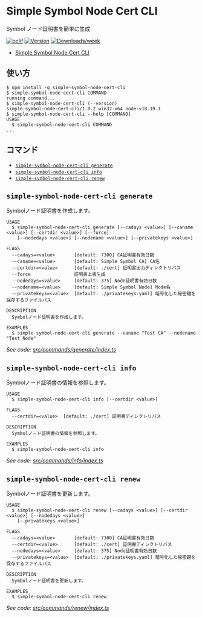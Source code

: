 # Simple Symbol Node Cert CLI

Symbol ノード証明書を簡単に生成

[![oclif](https://img.shields.io/badge/cli-oclif-brightgreen.svg)](https://oclif.io)
[![Version](https://img.shields.io/npm/v/simple-symbol-node-cert-cli.svg)](https://npmjs.org/package/simple-symbol-node-cert-cli)
[![Downloads/week](https://img.shields.io/npm/dw/simple-symbol-node-cert-cli.svg)](https://npmjs.org/package/simple-symbol-node-cert-cli)

<!-- toc -->
* [Simple Symbol Node Cert CLI](#simple-symbol-node-cert-cli)
<!-- tocstop -->

## 使い方

<!-- usage -->
```sh-session
$ npm install -g simple-symbol-node-cert-cli
$ simple-symbol-node-cert-cli COMMAND
running command...
$ simple-symbol-node-cert-cli (--version)
simple-symbol-node-cert-cli/1.0.2 win32-x64 node-v18.19.1
$ simple-symbol-node-cert-cli --help [COMMAND]
USAGE
  $ simple-symbol-node-cert-cli COMMAND
...
```
<!-- usagestop -->

## コマンド

<!-- commands -->
* [`simple-symbol-node-cert-cli generate`](#simple-symbol-node-cert-cli-generate)
* [`simple-symbol-node-cert-cli info`](#simple-symbol-node-cert-cli-info)
* [`simple-symbol-node-cert-cli renew`](#simple-symbol-node-cert-cli-renew)

## `simple-symbol-node-cert-cli generate`

Symbolノード証明書を作成します。

```
USAGE
  $ simple-symbol-node-cert-cli generate [--cadays <value>] [--caname <value>] [--certdir <value>] [--force]
    [--nodedays <value>] [--nodename <value>] [--privatekeys <value>]

FLAGS
  --cadays=<value>       [default: 7300] CA証明書有効日数
  --caname=<value>       [default: Simple Symbol CA] CA名
  --certdir=<value>      [default: ./cert] 証明書出力ディレクトリパス
  --force                証明書上書生成
  --nodedays=<value>     [default: 375] Node証明書有効日数
  --nodename=<value>     [default: Simple Symbol Node] Node名
  --privatekeys=<value>  [default: ./privatekeys.yaml] 暗号化した秘密鍵を保存するファイルパス

DESCRIPTION
  Symbolノード証明書を作成します。

EXAMPLES
  $ simple-symbol-node-cert-cli generate --caname "Test CA" --nodename "Test Node"
```

_See code: [src/commands/generate/index.ts](https://github.com/ccHarvestasya/simple-symbol-node-cert-cli/blob/v1.0.2/src/commands/generate/index.ts)_

## `simple-symbol-node-cert-cli info`

Symbolノード証明書の情報を参照します。

```
USAGE
  $ simple-symbol-node-cert-cli info [--certdir <value>]

FLAGS
  --certdir=<value>  [default: ./cert] 証明書ディレクトリパス

DESCRIPTION
  Symbolノード証明書の情報を参照します。

EXAMPLES
  $ simple-symbol-node-cert-cli info
```

_See code: [src/commands/info/index.ts](https://github.com/ccHarvestasya/simple-symbol-node-cert-cli/blob/v1.0.2/src/commands/info/index.ts)_

## `simple-symbol-node-cert-cli renew`

Symbolノード証明書を更新します。

```
USAGE
  $ simple-symbol-node-cert-cli renew [--cadays <value>] [--certdir <value>] [--nodedays <value>]
    [--privatekeys <value>]

FLAGS
  --cadays=<value>       [default: 7300] CA証明書有効日数
  --certdir=<value>      [default: ./cert] 証明書ディレクトリパス
  --nodedays=<value>     [default: 375] Node証明書有効日数
  --privatekeys=<value>  [default: ./privatekeys.yaml] 暗号化した秘密鍵を保存するファイルパス

DESCRIPTION
  Symbolノード証明書を更新します。

EXAMPLES
  $ simple-symbol-node-cert-cli renew
```

_See code: [src/commands/renew/index.ts](https://github.com/ccHarvestasya/simple-symbol-node-cert-cli/blob/v1.0.2/src/commands/renew/index.ts)_
<!-- commandsstop -->
